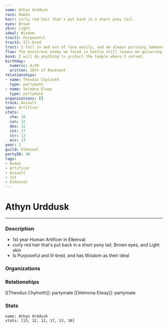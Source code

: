 ```yaml
---
name: Athyn Urddusk
race: Human
hair: curly red hair that's put back in a short pony tail
eyes: Brown
skin: Light
ideal: Wisdom
trait1: Purposeful
trait2: Ill-bred
trait: I fall in and out of love easily, and am always pursuing someone.
flaw: The monstrous enemy we faced in battle still leaves me quivering with fear.
bond: I will do anything to protect the temple where I served.
birthday:
  numeric: 8/20
  written: 20th of Ravenent
relationships:
- name: Theodus Chylnoth
  type: partymate
- name: Velmona Elway
  type: partymate
organizations: []
track: Assault
spec: Artificer
stats:
  cha: 10
  con: 12
  dex: 12
  int: 17
  str: 13
  wis: 13
year: 1
guild: Elkenval
partyID: 40
tags:
- Human
- Artificer
- Assault
- 1st
- Elkenval
---
```

# Athyn Urddusk
---
### Description
- 1st year Human Artificer in Elkenval
- curly red hair that's put back in a short pony tail, Brown eyes, and Light skin
- Is Purposeful and Ill-bred, and has Wisdom as their ideal

### Organizations
### Relationships
[[Theodus Chylnoth]]: partymate
[[Velmona Elway]]: partymate
### Stats
```statblock
name: Athyn Urddusk
stats: [13, 12, 12, 17, 13, 10]
```